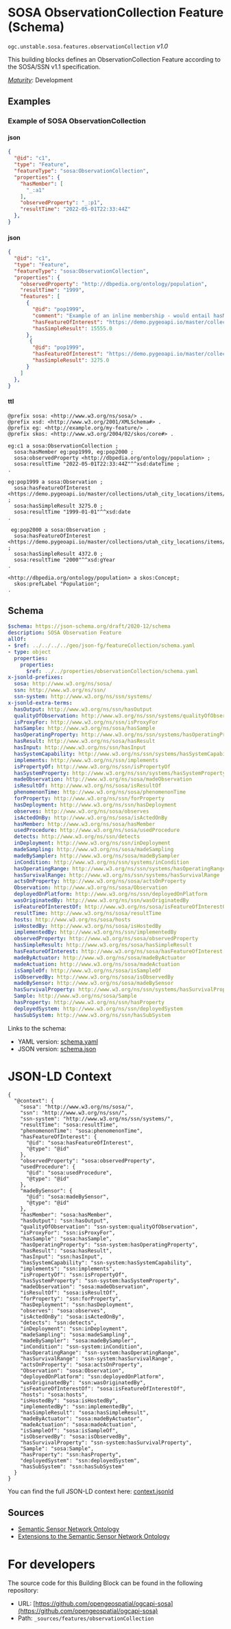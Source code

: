 
# SOSA ObservationCollection Feature (Schema)

`ogc.unstable.sosa.features.observationCollection` *v1.0*

This building blocks defines an ObservationCollection Feature according to the SOSA/SSN v1.1 specification.

[*Maturity*](https://github.com/cportele/ogcapi-building-blocks#building-block-maturity): Development

## Examples

### Example of SOSA ObservationCollection
#### json
```json
{ 
  "@id": "c1",
  "type": "Feature",
  "featureType": "sosa:ObservationCollection",
  "properties": {
    "hasMember": [
      "_:a1"
    ],
    "observedProperty": "_:p1",
    "resultTime": "2022-05-01T22:33:44Z"
  },
}
```

#### json
```json
{ 
  "@id": "c1",
  "type": "Feature",
  "featureType": "sosa:ObservationCollection",
  "properties": {
    "observedProperty": "http://dbpedia.org/ontology/population",
    "resultTime": "1999",
    "features": [
      { 
        "@id": "pop1999",
        "comment": "Example of an inline membership - would entail hasMember relations",
        "hasFeatureOfInterest": "https://demo.pygeoapi.io/master/collections/utah_city_locations/items/Spanish%20Fork",
        "hasSimpleResult": 15555.0
      },
       { 
        "@id": "pop1999",
        "hasFeatureOfInterest": "https://demo.pygeoapi.io/master/collections/utah_city_locations/items/Salem",
        "hasSimpleResult": 3275.0
      }
    ]
  },
}
```

#### ttl
```ttl
@prefix sosa: <http://www.w3.org/ns/sosa/> .
@prefix xsd: <http://www.w3.org/2001/XMLSchema#> .
@prefix eg: <http://example.org/my-feature/> .
@prefix skos: <http://www.w3.org/2004/02/skos/core#> .

eg:c1 a sosa:ObservationCollection ;
  sosa:hasMember eg:pop1999, eg:pop2000 ;
  sosa:observedProperty <http://dbpedia.org/ontology/population> ;
  sosa:resultTime "2022-05-01T22:33:44Z"^^xsd:dateTime ;
.

eg:pop1999 a sosa:Observation ;
  sosa:hasFeatureOfInterest <https://demo.pygeoapi.io/master/collections/utah_city_locations/items/Salem> ;
  sosa:hasSimpleResult 3275.0 ;
  sosa:resultTime "1999-01-01"^^xsd:date
.

 eg:pop2000 a sosa:Observation ;
  sosa:hasFeatureOfInterest <https://demo.pygeoapi.io/master/collections/utah_city_locations/items/Salem> ;
  sosa:hasSimpleResult 4372.0 ;
  sosa:resultTime "2000"^^xsd:gYear
.

<http://dbpedia.org/ontology/population> a skos:Concept;
  skos:prefLabel "Population";
.
```

## Schema

```yaml
$schema: https://json-schema.org/draft/2020-12/schema
description: SOSA Observation Feature
allOf:
- $ref: ../../../../geo/json-fg/featureCollection/schema.yaml
- type: object
  properties:
    properties:
      $ref: ../../properties/observationCollection/schema.yaml
x-jsonld-prefixes:
  sosa: http://www.w3.org/ns/sosa/
  ssn: http://www.w3.org/ns/ssn/
  ssn-system: http://www.w3.org/ns/ssn/systems/
x-jsonld-extra-terms:
  hasOutput: http://www.w3.org/ns/ssn/hasOutput
  qualityOfObservation: http://www.w3.org/ns/ssn/systems/qualityOfObservation
  isProxyFor: http://www.w3.org/ns/ssn/isProxyFor
  hasSample: http://www.w3.org/ns/sosa/hasSample
  hasOperatingProperty: http://www.w3.org/ns/ssn/systems/hasOperatingProperty
  hasResult: http://www.w3.org/ns/sosa/hasResult
  hasInput: http://www.w3.org/ns/ssn/hasInput
  hasSystemCapability: http://www.w3.org/ns/ssn/systems/hasSystemCapability
  implements: http://www.w3.org/ns/ssn/implements
  isPropertyOf: http://www.w3.org/ns/ssn/isPropertyOf
  hasSystemProperty: http://www.w3.org/ns/ssn/systems/hasSystemProperty
  madeObservation: http://www.w3.org/ns/sosa/madeObservation
  isResultOf: http://www.w3.org/ns/sosa/isResultOf
  phenomenonTime: http://www.w3.org/ns/sosa/phenomenonTime
  forProperty: http://www.w3.org/ns/ssn/forProperty
  hasDeployment: http://www.w3.org/ns/ssn/hasDeployment
  observes: http://www.w3.org/ns/sosa/observes
  isActedOnBy: http://www.w3.org/ns/sosa/isActedOnBy
  hasMember: http://www.w3.org/ns/sosa/hasMember
  usedProcedure: http://www.w3.org/ns/sosa/usedProcedure
  detects: http://www.w3.org/ns/ssn/detects
  inDeployment: http://www.w3.org/ns/ssn/inDeployment
  madeSampling: http://www.w3.org/ns/sosa/madeSampling
  madeBySampler: http://www.w3.org/ns/sosa/madeBySampler
  inCondition: http://www.w3.org/ns/ssn/systems/inCondition
  hasOperatingRange: http://www.w3.org/ns/ssn/systems/hasOperatingRange
  hasSurvivalRange: http://www.w3.org/ns/ssn/systems/hasSurvivalRange
  actsOnProperty: http://www.w3.org/ns/sosa/actsOnProperty
  Observation: http://www.w3.org/ns/sosa/Observation
  deployedOnPlatform: http://www.w3.org/ns/ssn/deployedOnPlatform
  wasOriginatedBy: http://www.w3.org/ns/ssn/wasOriginatedBy
  isFeatureOfInterestOf: http://www.w3.org/ns/sosa/isFeatureOfInterestOf
  resultTime: http://www.w3.org/ns/sosa/resultTime
  hosts: http://www.w3.org/ns/sosa/hosts
  isHostedBy: http://www.w3.org/ns/sosa/isHostedBy
  implementedBy: http://www.w3.org/ns/ssn/implementedBy
  observedProperty: http://www.w3.org/ns/sosa/observedProperty
  hasSimpleResult: http://www.w3.org/ns/sosa/hasSimpleResult
  hasFeatureOfInterest: http://www.w3.org/ns/sosa/hasFeatureOfInterest
  madeByActuator: http://www.w3.org/ns/sosa/madeByActuator
  madeActuation: http://www.w3.org/ns/sosa/madeActuation
  isSampleOf: http://www.w3.org/ns/sosa/isSampleOf
  isObservedBy: http://www.w3.org/ns/sosa/isObservedBy
  madeBySensor: http://www.w3.org/ns/sosa/madeBySensor
  hasSurvivalProperty: http://www.w3.org/ns/ssn/systems/hasSurvivalProperty
  Sample: http://www.w3.org/ns/sosa/Sample
  hasProperty: http://www.w3.org/ns/ssn/hasProperty
  deployedSystem: http://www.w3.org/ns/ssn/deployedSystem
  hasSubSystem: http://www.w3.org/ns/ssn/hasSubSystem

```

Links to the schema:

* YAML version: [schema.yaml](https://opengeospatial.github.io/bblocks/annotated-schemas/unstable/sosa/features/observationCollection/schema.json)
* JSON version: [schema.json](https://opengeospatial.github.io/bblocks/annotated-schemas/unstable/sosa/features/observationCollection/schema.yaml)


# JSON-LD Context

```jsonld
{
  "@context": {
    "sosa": "http://www.w3.org/ns/sosa/",
    "ssn": "http://www.w3.org/ns/ssn/",
    "ssn-system": "http://www.w3.org/ns/ssn/systems/",
    "resultTime": "sosa:resultTime",
    "phenomenonTime": "sosa:phenomenonTime",
    "hasFeatureOfInterest": {
      "@id": "sosa:hasFeatureOfInterest",
      "@type": "@id"
    },
    "observedProperty": "sosa:observedProperty",
    "usedProcedure": {
      "@id": "sosa:usedProcedure",
      "@type": "@id"
    },
    "madeBySensor": {
      "@id": "sosa:madeBySensor",
      "@type": "@id"
    },
    "hasMember": "sosa:hasMember",
    "hasOutput": "ssn:hasOutput",
    "qualityOfObservation": "ssn-system:qualityOfObservation",
    "isProxyFor": "ssn:isProxyFor",
    "hasSample": "sosa:hasSample",
    "hasOperatingProperty": "ssn-system:hasOperatingProperty",
    "hasResult": "sosa:hasResult",
    "hasInput": "ssn:hasInput",
    "hasSystemCapability": "ssn-system:hasSystemCapability",
    "implements": "ssn:implements",
    "isPropertyOf": "ssn:isPropertyOf",
    "hasSystemProperty": "ssn-system:hasSystemProperty",
    "madeObservation": "sosa:madeObservation",
    "isResultOf": "sosa:isResultOf",
    "forProperty": "ssn:forProperty",
    "hasDeployment": "ssn:hasDeployment",
    "observes": "sosa:observes",
    "isActedOnBy": "sosa:isActedOnBy",
    "detects": "ssn:detects",
    "inDeployment": "ssn:inDeployment",
    "madeSampling": "sosa:madeSampling",
    "madeBySampler": "sosa:madeBySampler",
    "inCondition": "ssn-system:inCondition",
    "hasOperatingRange": "ssn-system:hasOperatingRange",
    "hasSurvivalRange": "ssn-system:hasSurvivalRange",
    "actsOnProperty": "sosa:actsOnProperty",
    "Observation": "sosa:Observation",
    "deployedOnPlatform": "ssn:deployedOnPlatform",
    "wasOriginatedBy": "ssn:wasOriginatedBy",
    "isFeatureOfInterestOf": "sosa:isFeatureOfInterestOf",
    "hosts": "sosa:hosts",
    "isHostedBy": "sosa:isHostedBy",
    "implementedBy": "ssn:implementedBy",
    "hasSimpleResult": "sosa:hasSimpleResult",
    "madeByActuator": "sosa:madeByActuator",
    "madeActuation": "sosa:madeActuation",
    "isSampleOf": "sosa:isSampleOf",
    "isObservedBy": "sosa:isObservedBy",
    "hasSurvivalProperty": "ssn-system:hasSurvivalProperty",
    "Sample": "sosa:Sample",
    "hasProperty": "ssn:hasProperty",
    "deployedSystem": "ssn:deployedSystem",
    "hasSubSystem": "ssn:hasSubSystem"
  }
}
```

You can find the full JSON-LD context here:
[context.jsonld](https://opengeospatial.github.io/bblocks/annotated-schemas/unstable/sosa/features/observationCollection/context.jsonld)

## Sources

* [Semantic Sensor Network Ontology](https://www.w3.org/TR/vocab-ssn/)
* [Extensions to the Semantic Sensor Network Ontology](https://www.w3.org/TR/vocab-ssn-ext/)

# For developers

The source code for this Building Block can be found in the following repository:

* URL: [https://github.com/opengeospatial/ogcapi-sosa](https://github.com/opengeospatial/ogcapi-sosa)
* Path: `_sources/features/observationCollection`

